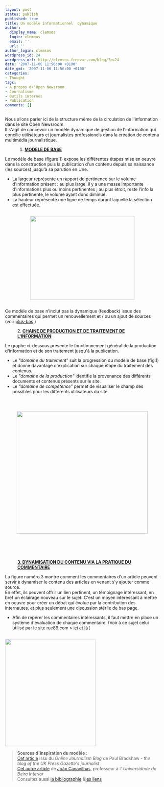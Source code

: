 ```yaml
---
layout: post
status: publish
published: true
title: Un modèle informationnel  dynamique
author:
  display_name: clemsos
  login: clemsos
  email: ''
  url: ''
author_login: clemsos
wordpress_id: 24
wordpress_url: http://clemsos.freevar.com/blog/?p=24
date: '2007-11-06 11:56:00 +0100'
date_gmt: '2007-11-06 11:56:00 +0100'
categories:
- Thought
tags:
- A propos d\'Open Newsroom
- Journalisme
- Outils internes
- Publication
comments: []
---
```

<p>Nous allons parler ici de la structure même de la circulation de l'information dans le site Open Newsroom.<br />Il s'agit de concevoir un modèle dynamique de gestion de l'information qui concilie utilisateurs et journalistes professionels dans la création de contenu multimédia journalistique.
<div style="margin-left: 40px;"></div>
<div style="margin-left: 40px;">
<ol>
<li> <b><u>MODELE DE BASE</u></b> </li>
</ol>
<p></div>
<p> Le modèle de base (figure 1) expose les différentes étapes mise en oeuvre dans la construction puis la publication d'un contenu depuis sa naissance (les sources) jusqu'à sa parution en Une.</p>
<ul>
<li> La largeur représente un rapport de pertinence sur le volume d'information présent : au plus large, il y a une masse importante d'informations plus ou moins pertinentes ; au plus étroit, reste l'info la plus pertinente, le volume ayant donc diminué. </li>
<li>     La hauteur représente une ligne de temps durant laquelle la sélection est effectuée.</li>
</ul>
<p>
<div id="br2-" style="padding: 1em 0pt; text-align: center;"><img style="width: 340px; height: 274px;" src="http://docs.google.com/File?id=dgxbrh5q_36fcvkhxhk" /></div>
<p>Ce modèle de base n'inclut pas la dynamique (feedback) issue des commentaires qui permet un renouvellement et / ou un ajout de sources (voir <a href="http://docs.google.com/RawDocContents?docID=dgxbrh5q_12hh8ck8&amp;justBody=false&amp;revision=_latest&amp;timestamp=1194346521934&amp;editMode=true&amp;strip=true#Dynamique_des_Commentaires" id="wvl9" title="plus-bas">plus-bas</a> )</p>
<div style="margin-left: 40px;">   2. <b><u>CHAINE DE PRODUCTION ET DE TRAITEMENT DE L'INFORMATION</u></b></p>
</div>
<p> Le graphe ci-dessous présente le fonctionnement général de la production d'information et de son traitement jusqu'à la publication.</p>
<ul>
<li>     Le<i> "domaine du traitement</i>" suit la progression du modèle de base (fig.1) et donne davantage d'explication sur chaque étape du traitement des contenus.   </li>
<li>     Le<i> "domaine de la production"</i> identifie la provenance des différents documents et contenus présents sur le site.   </li>
<li>     Le <i>"domaine de compétence"</i>  permet de visualiser le champ des possibles pour les différents utilisateurs du site.   </li>
</ul>
<p>
<div id="quz_" style="padding: 1em 0pt; text-align: left;">
<div id="h8r4" style="padding: 1em 0pt; text-align: left;">
<div id="w63s" style="padding: 1em 0pt; text-align: center;"> <a href="http://docs.google.com/File?id=dgxbrh5q_34fp6cdncp" target="_blank"><img src="http://docs.google.com/File?id=dgxbrh5q_34fp6cdncp" style="width: 428px; height: 400px;" /></a> </div>
</p></div>
</p></div>
<p>
<div style="text-align: center;"></div>
<p> <a id="ip7b" name="Dynamique_des_Commentaires"></a>
<div style="margin-left: 40px;"> <b><u>3. DYNAMISATION DU CONTENU VIA LA PRATIQUE DU COMMENTAIRE</p>
<p></u></b> </div>
<p> La figure numéro 3 montre comment les commentaires d'un article peuvent servir à dynamiser le contenu des articles en venant s'y ajouter comme source.<br />En effet, ils peuvent offrir un lien pertinent, un témoignage intéressant, en bref un éclairage nouveau sur le sujet. C'est un moyen intéressant à mettre en oeuvre pour créer un débat qui évolue par la contribution des internautes, et plus seulement une discussion stérile de bas page.</p>
<ul>
<li> Afin de repérer les commentaires intéressants, il faut mettre en place un système d'évaluation de chaque commentaire. (Voir à ce sujet celui utilisé par le site rue89.com > <a href="http://www.rue89.com/2007/10/16/du-nouveau-pour-les-commentaires" id="ubt3" title="ici">ici</a> et <a href="http://www.rue89.com/2007/10/16/du-nouveau-pour-les-commentaires" id="yx9o" title="là">là</a> )   </li>
</ul>
<div style="margin-left: 40px;"> </div>
<div id="rgds" style="padding: 1em 0pt; text-align: left;"> <img src="http://docs.google.com/File?id=dgxbrh5q_35d3q3msd7" style="width: 295px; height: 350px;" /></p>
<blockquote><p> <b>Sources d'inspiration du modèle :</b><br /><a href="http://docs.google.com/View?docid=dgxbrh5q_14c6sbjt" id="pmkn" title="A model for the 21st century newsroom : Distributed Journalism (part1 et 2)">Cet article</a> issu du <i>Online Journalism Blog </i>de Paul Bradshaw - <i>the blog of the UK Press Gazette's journalist</i><br /><a href="http://docs.google.com/View?docid=dgxbrh5q_16cswq67" id="dpv0" title="Cet autre article">Cet autre article</a> de <a href="http://onlinejournalismblog.com/2007/10/19/from-the-inverted-pyramid-to-the-tumbled-pyramid-joao-canavilhas/">João Canavilhas</a>, professeur à l'<i> Universidade da Beira Interior</i><br />Consultez aussi <a href="http://docs.google.com/View?docid=dgxbrh5q_17d8wmsw" id="xyve" title="la bibliographie">la bibliographie</a> &<a href="http://docs.google.com/View?docid=dgxbrh5q_18f7pkk8" id="neg1" title="les liens">les liens</a></p></blockquote>
<div style="margin-left: 40px;"></div>
<p></div>
